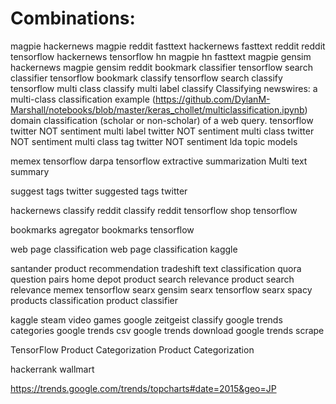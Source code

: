 # Combinations:

magpie hackernews
magpie reddit
fasttext hackernews
fasttext reddit
reddit tensorflow
hackernews tensorflow
hn magpie
hn fasttext
magpie gensim hackernews
magpie gensim reddit
bookmark classifier tensorflow
search classifier tensorflow
bookmark classify tensorflow
search classify tensorflow
multi class classify
multi label classify
Classifying newswires: a multi-class classification example (https://github.com/DylanM-Marshall/notebooks/blob/master/keras_chollet/multiclassification.ipynb)
domain classification (scholar or non-scholar) of a web query.
tensorflow twitter NOT sentiment
multi label twitter NOT sentiment
multi class twitter NOT sentiment
multi class tag twitter NOT sentiment
lda topic models

memex tensorflow
darpa tensorflow
extractive summarization
Multi text summary

suggest tags twitter
suggested tags twitter

hackernews classify
reddit classify
reddit tensorflow
shop tensorflow

bookmarks agregator
bookmarks tensorflow

web page classification
web page classification kaggle 

santander product recommendation
tradeshift text classification
quora question pairs
home depot product search relevance
product search relevance
memex tensorflow
searx gensim
searx tensorflow
searx spacy
products classification 
product classifier

kaggle steam video games
google zeitgeist classify
google trends categories
google trends csv
google trends download
google trends scrape

TensorFlow Product Categorization
Product Categorization



hackerrank wallmart

https://trends.google.com/trends/topcharts#date=2015&geo=JP